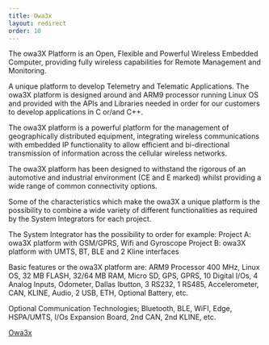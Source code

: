 ```yaml
---
title: Owa3x
layout: redirect
order: 10
---
```


The owa3X Platform is an Open, Flexible and Powerful Wireless Embedded Computer, providing fully wireless capabilities for Remote Management and Monitoring.

A unique platform to develop Telemetry and Telematic Applications.
The owa3X platform is designed around and ARM9 processor running Linux OS and provided with the APIs and Libraries needed in order for our customers to develop applications in C or/and C++.

The owa3X platform is a powerful platform for the management of geographically distributed equipment, integrating wireless communications with embedded IP functionality to allow efficient and bi-directional transmission of information across the cellular wireless networks.

The owa3X platform has been designed to withstand the rigorous of an automotive and industrial environment (CE and E marked) whilst providing a wide range of common connectivity options.

Some of the characteristics which make the owa3X a unique platform is the possibility to combine a wide variety of different functionalities as required by the System Integrators for each project.

The System Integrator has the possibility to order for example:
Project A: owa3X platform with GSM/GPRS, Wifi and Gyroscope
Project B: owa3X platform with UMTS, BT, BLE and 2 Kline interfaces

Basic features or the owa3X platform are: ARM9 Processor 400 MHz, Linux OS, 32 MB FLASH, 32/64 MB RAM, Micro SD, GPS, GPRS, 10 Digital I/Os, 4 Analog Inputs, Odometer, Dallas Ibutton, 3 RS232, 1 RS485, Accelerometer, CAN, KLINE, Audio, 2 USB, ETH, Optional Battery, etc.

Optional Communication Technologies; Bluetooth, BLE, WiFI, Edge, HSPA/UMTS, I/Os Expansion Board, 2nd CAN, 2nd KLINE, etc.

[Owa3x](http://owasys.com/en/products/owa3x)